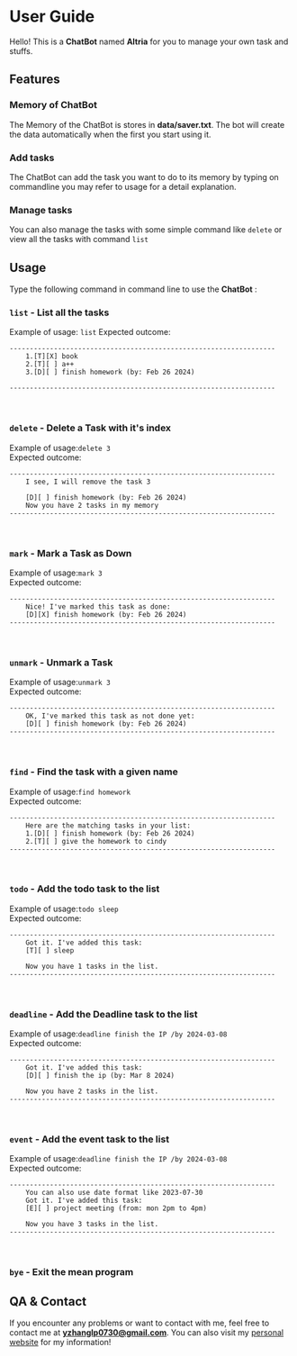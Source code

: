# User Guide
Hello! This is a **ChatBot** named **Altria** for you to manage your own task and stuffs.
## Features 

### Memory of ChatBot
The Memory of the ChatBot is stores in **data/saver.txt**. The bot will create
the data automatically when the first you start using it.

### Add tasks
The ChatBot can add the task you want to do to its memory by typing on commandline
you may refer to usage for a detail explanation.

### Manage tasks
You can also manage the tasks with some simple command like `delete` or view all the tasks with
command `list`

## Usage
Type the following command in command line to use the **ChatBot** :
### `list` - List all the tasks

Example of usage: 
`list`
Expected outcome:

```
------------------------------------------------------------------
	1.[T][X] book
	2.[T][ ] a++
	3.[D][ ] finish homework (by: Feb 26 2024)
	
------------------------------------------------------------------
```
<br/>

### `delete` - Delete a Task with it's index
Example of usage:`delete 3`  
Expected outcome:
```
------------------------------------------------------------------
	I see, I will remove the task 3

	[D][ ] finish homework (by: Feb 26 2024)
	Now you have 2 tasks in my memory 
------------------------------------------------------------------
```
<br/>

### `mark` - Mark a Task as Down
Example of usage:`mark 3`  
Expected outcome:
```
------------------------------------------------------------------
	Nice! I've marked this task as done:
	[D][X] finish homework (by: Feb 26 2024)
------------------------------------------------------------------
```
<br/>

### `unmark` - Unmark a Task
Example of usage:`unmark 3`  
Expected outcome:
```
------------------------------------------------------------------
	OK, I've marked this task as not done yet:
	[D][ ] finish homework (by: Feb 26 2024)
------------------------------------------------------------------
```
<br/>

### `find` - Find the task with a given name
Example of usage:`find homework`  
Expected outcome:
```
------------------------------------------------------------------
	Here are the matching tasks in your list:
	1.[D][ ] finish homework (by: Feb 26 2024)
	2.[T][ ] give the homework to cindy
------------------------------------------------------------------
```
<br/>

### `todo` - Add the todo task to the list
Example of usage:`todo sleep`  
Expected outcome:
```
------------------------------------------------------------------
	Got it. I've added this task:
	[T][ ] sleep

	Now you have 1 tasks in the list.
------------------------------------------------------------------
```
<br/>

### `deadline` - Add the Deadline task to the list
Example of usage:`deadline finish the IP /by 2024-03-08`  
Expected outcome:
```
------------------------------------------------------------------
	Got it. I've added this task:
	[D][ ] finish the ip (by: Mar 8 2024)

	Now you have 2 tasks in the list.
------------------------------------------------------------------
```   
<br/>

### `event` - Add the event task to the list
Example of usage:`deadline finish the IP /by 2024-03-08`  
Expected outcome:
```
------------------------------------------------------------------
	You can also use date format like 2023-07-30
	Got it. I've added this task:
	[E][ ] project meeting (from: mon 2pm to 4pm)

	Now you have 3 tasks in the list.
------------------------------------------------------------------
```
<br/>

### `bye` - Exit the mean program

## QA & Contact
If you encounter any problems or want to contact with me, feel free to contact me at
**yzhanglp0730@gmail.com**. You can also visit my [personal website](yzhanglp.com) for my information!